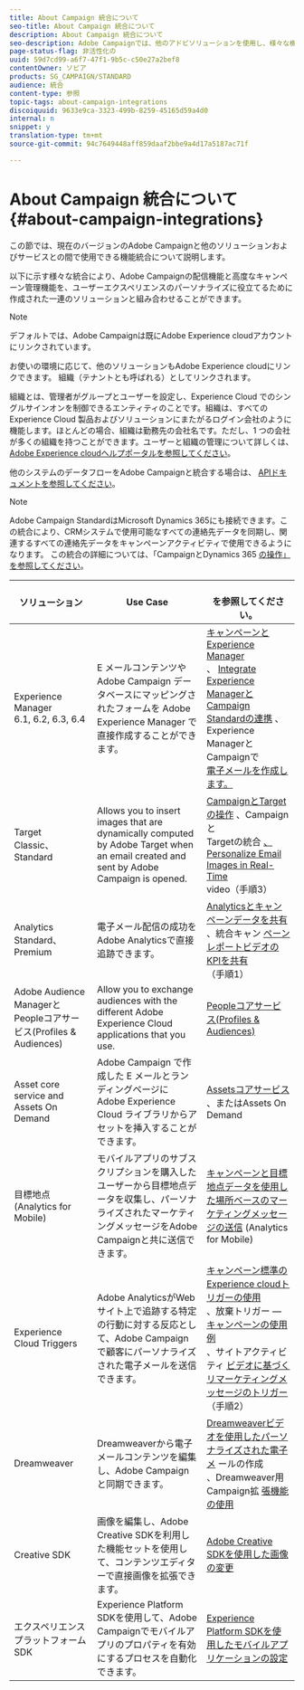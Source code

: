```yaml
---
title: About Campaign 統合について
seo-title: About Campaign 統合について
description: About Campaign 統合について
seo-description: Adobe Campaignでは、他のアドビソリューションを使用し、様々な機能を組み合わせることができます。
page-status-flag: 非活性化の
uuid: 59d7cd99-a6f7-47f1-9b5c-c50e27a2bef8
contentOwner: ソビア
products: SG_CAMPAIGN/STANDARD
audience: 統合
content-type: 参照
topic-tags: about-campaign-integrations
discoiquuid: 9633e9ca-3323-499b-8259-45165d59a4d0
internal: n
snippet: y
translation-type: tm+mt
source-git-commit: 94c7649448aff859daaf2bbe9a4d17a5187ac71f

---
```



# About Campaign 統合について{#about-campaign-integrations}

この節では、現在のバージョンのAdobe Campaignと他のソリューションおよびサービスとの間で使用できる機能統合について説明します。

以下に示す様々な統合により、Adobe Campaignの配信機能と高度なキャンペーン管理機能を、ユーザーエクスペリエンスのパーソナライズに役立てるために作成された一連のソリューションと組み合わせることができます。

>[!NOTE]
>
> デフォルトでは、Adobe Campaignは既にAdobe Experience cloudアカウントにリンクされています。

お使いの環境に応じて、他のソリューションもAdobe Experience cloudにリンクできます。 組織（テナントとも呼ばれる）としてリンクされます。

組織とは、管理者がグループとユーザーを設定し、Experience Cloud でのシングルサインオンを制御できるエンティティのことです。組織は、すべての Experience Cloud 製品およびソリューションにまたがるログイン会社のように機能します。ほとんどの場合、組織は勤務先の会社名です。ただし、1 つの会社が多くの組織を持つことができます。ユーザーと組織の管理について詳しくは、 [Adobe Experience cloudヘルプポータルを参照してください](https://marketing.adobe.com/resources/help/en_US/mcloud/organizations.html)。

他のシステムのデータフローをAdobe Campaignと統合する場合は、 [APIドキュメントを参照してください](https://final-docs.campaign.adobe.com/doc/standard/en/api/ACS_API.html)。

>[!NOTE]
>
>Adobe Campaign StandardはMicrosoft Dynamics 365にも接続できます。この統合により、CRMシステムで使用可能なすべての連絡先データを同期し、関連するすべての連絡先データをキャンペーンアクティビティで使用できるようになります。 この統合の詳細については、「CampaignとDynamics 365 [の操作」を参照してください](https://helpx.adobe.com/campaign/kb/acs-ms-dynamics.html)。


<table> 
 <thead> 
  <tr> 
   <th> ソリューション<br /> </th> 
   <th> Use Case<br /> </th> 
   <th> <br />を参照してください。 </th> 
  </tr> 
 </thead> 
 <tbody> 
  <tr> 
   <td> Experience Manager<br /> 6.1, 6.2, 6.3, 6.4<br /> </td> 
   <td> E メールコンテンツや Adobe Campaign データベースにマッピングされたフォームを Adobe Experience Manager で直接作成することができます。<br /> </td> 
   <td> 
     <a href="../../integrating/using/integrating-with-experience-manager.md">キャンペーンとExperience Manager</a><br/>、 <a href="https://helpx.adobe.com/experience-manager/6-4/sites/administering/using/campaignstandard.html">Integrate Experience ManagerとCampaign Standardの連携</a> 、Experience ManagerとCampaignで <br/><a href="https://docs.campaign.adobe.com/doc/standard/getting_started/en/ACS_AEM.html">電子メールを作成します。</a> 
    </td> 
  </tr> 
  <tr> 
   <td> Target<br /> Classic、Standard<br /> </td> 
   <td> Allows you to insert images that are dynamically computed by Adobe Target when an email created and sent by Adobe Campaign is opened.<br /> </td> 
   <td> 
    <a href="../../integrating/using/about-campaign-target-integration.md">CampaignとTargetの操作</a> 、Campaignと <br/>Targetの統合 <a href="https://marketing.adobe.com/resources/help/en_US/target/a4t/c_campaign_and_target.html">、Personalize Email Images in Real-Time</a><br/><a href="https://helpx.adobe.com/marketing-cloud/how-to/email-marketing.html"></a> video（手順3）
    </td> 
  </tr> 
  <tr> 
   <td> Analytics<br /> Standard、Premium <br /> </td> 
   <td> 電子メール配信の成功をAdobe Analyticsで直接追跡できます。<br /> </td> 
   <td> 
    <a href="../../integrating/using/about-campaign-analytics-integration.md">Analyticsとキャンペーンデータを共有</a><br/>、統合キャン <a href="https://helpx.adobe.com/marketing-cloud/how-to/email-marketing.html">ペーンレポートビデオのKPIを共有</a> （手順1）
    </td> 
  </tr> 
  <tr> 
   <td> Adobe Audience ManagerとPeopleコアサービス(Profiles &amp; Audiences)<br /> </td> 
   <td> Allow you to exchange audiences with the different Adobe Experience Cloud applications that you use.<br /> </td> 
   <td> <a href="../../integrating/using/about-campaign-audience-manager-or-people-core-service-integration.md">Peopleコアサービス(Profiles &amp; Audiences)</a><br /> </td> 
  </tr> 
  <tr> 
   <td> Asset core service and Assets On Demand<br /> </td> 
   <td> Adobe Campaign で作成した E メールとランディングページに Adobe Experience Cloud ライブラリからアセットを挿入することができます。<br /> </td> 
   <td> <a href="../../integrating/using/working-with-campaign-and-assets-core-service.md">Assetsコアサービス</a> 、またはAssets On Demand<br /> </td> 
  </tr> 
  <tr> 
   <td> 目標地点(Analytics for Mobile)<br /> </td> 
   <td> モバイルアプリのサブスクリプションを購入したユーザーから目標地点データを収集し、パーソナライズされたマーケティングメッセージをAdobe Campaignと共に送信できます。<br /> </td> 
   <td> <a href="../../integrating/using/about-campaign-points-of-interest-data-integration.md">キャンペーンと目標地点データを使用した場所ベースのマーケティングメッセージの送信</a> (Analytics for Mobile)<br /> </td> 
  </tr> 
  <tr> 
   <td> Experience Cloud Triggers<br /> </td> 
   <td> Adobe AnalyticsがWebサイト上で追跡する特定の行動に対する反応として、Adobe Campaignで顧客にパーソナライズされた電子メールを送信できます。<br /> </td> 
   <td> 
    <a href="../../integrating/using/about-adobe-experience-cloud-triggers.md">キャンペーン標準のExperience cloudトリガーの使用</a><br/>、放棄トリガー — <a href="../../integrating/using/abandonment-triggers-use-cases.md">キャンペーンの使用例</a><br/>、サイトアクティビティ <a href="https://helpx.adobe.com/marketing-cloud/how-to/email-marketing.html">ビデオに基づくリマーケティングメッセージのトリガー</a> （手順2）
    </td> 
  </tr> 
  <tr> 
   <td> Dreamweaver<br /> </td> 
   <td> Dreamweaverから電子メールコンテンツを編集し、Adobe Campaignと同期できます。<br /> </td> 
   <td> 
    <a href="https://helpx.adobe.com/campaign/kt/acs/using/acs-dreamweaver-integration-feature-video-use.html">Dreamweaverビデオを使用したパーソナライズされた電子メ</a> ールの作成 <br/>、Dreamweaver用Campaign拡 <a href="https://helpx.adobe.com/dreamweaver/using/working-with-dreamweaver-and-campaign.html">張機能の使用</a> 
  </td> 
  </tr> 
  <tr> 
   <td> Creative SDK<br /> </td> 
   <td> 画像を編集し、Adobe Creative SDKを利用した機能セットを使用して、コンテンツエディターで直接画像を拡張できます。<br /> </td> 
   <td> <a href="../../designing/using/images.md#modifying-images-with-the-adobe-creative-sdk">Adobe Creative SDKを使用した画像の変更</a><br /> </td> 
  </tr> 
  <tr> 
   <td> エクスペリエンスプラットフォームSDK<br /> </td> 
   <td> Experience Platform SDKを使用して、Adobe Campaignでモバイルアプリのプロパティを有効にするプロセスを自動化できます。<br /> </td> 
   <td> <a href="https://helpx.adobe.com/campaign/kb/configuring-app-sdk.html">Experience Platform SDKを使用したモバイルアプリケーションの設定</a><br /> </td> 
  </tr> 
 </tbody> 
</table>

